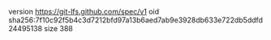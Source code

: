 version https://git-lfs.github.com/spec/v1
oid sha256:7f10c92f5b4c3d7212bfd97a13b6aed7ab9e3928db633e722db5ddfd24495138
size 388
